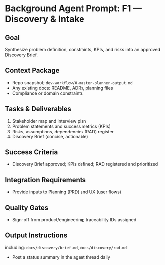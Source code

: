 # Background Agent Prompt: F1 — Discovery & Intake

## Goal
Synthesize problem definition, constraints, KPIs, and risks into an approved Discovery Brief.

## Context Package
- Repo snapshot; `dev-workflow/0-master-planner-output.md`
- Any existing docs: README, ADRs, planning files
- Compliance or domain constraints

## Tasks & Deliverables
1. Stakeholder map and interview plan
2. Problem statements and success metrics (KPIs)
3. Risks, assumptions, dependencies (RAD) register
4. Discovery Brief (concise, actionable)

## Success Criteria
- Discovery Brief approved; KPIs defined; RAD registered and prioritized

## Integration Requirements
- Provide inputs to Planning (PRD) and UX (user flows)

## Quality Gates
- Sign-off from product/engineering; traceability IDs assigned

## Output Instructions
including: `docs/discovery/brief.md`, `docs/discovery/rad.md`
- Post a status summary in the agent thread daily
